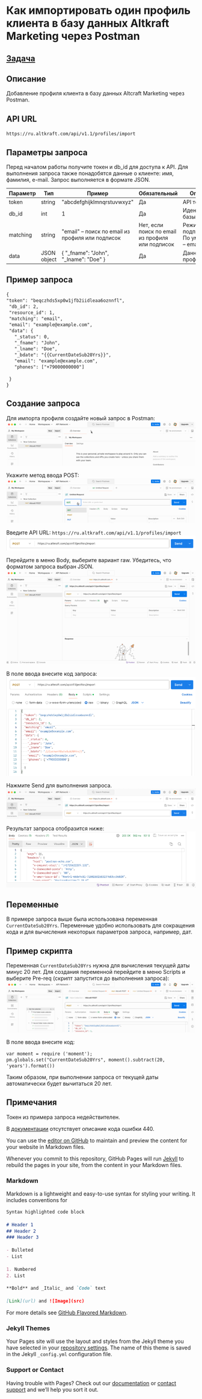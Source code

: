 # Как импортировать один профиль клиента в базу данных Altkraft Marketing через Postman

## [Задача](https://github.com/altkraft/for-applicants/blob/master/t.writer/postman/task.md)

## Описание
Добавление профиля клиента в базу данных Altcraft Marketing через Postman.

## API URL
`https://ru.altkraft.com/api/v1.1/profiles/import`

## Параметры запроса
Перед началом работы получите токен и db_id для доступа к API.
Для выполнения запроса также понадобятся данные о клиенте: имя, фамилия, e-mail.
Запрос выполняется в формате JSON.

| Параметр | Тип         | Пример                                           | Обязательный                                     | Описание                                      |
|----------|-------------|--------------------------------------------------|--------------------------------------------------|-----------------------------------------------|
| token    | string      | "abcdefghijklmnqrstuvwxyz"                       | Да                                               | API токен                                     |
| db_id    | int         | 1                                                | Да                                               | Идентификатор базы данных                     |
| matching | string      | "email" – поиск по email из профиля или подписок | Нет, если поиск по email из профиля или подписок | Режим поиска подписчика. По умолчанию – email |
| data     | JSON object | {    "_fname": "John",    "_lname": "Doe" }      | Да                                               | Данные о профиле                              |


## Пример запроса

```
{
"token": "beqczhds5xp0w1jfb2iidleaa6oznnfl",
 "db_id": 2,
 "resource_id": 1,
 "matching": "email",
 "email": "example@example.com",
 "data": {
   "_status": 0,
   "_fname": "John",
   "_lname": "Doe",
   "_bdate": "{{CurrentDateSub20Yrs}}",
   "email": "example@example.com",
   "phones": ["+79000000000"]
  
 }
}
```

## Создание запроса
Для импорта профиля создайте новый запрос в Postman:
![Image](altcraft001.gif)

Укажите метод ввода POST:
![Image](altcraft002.gif)

Введите API URL: `https://ru.altkraft.com/api/v1.1/profiles/import`
![Image](altcraft003.png)

Перейдите в меню Body, выберите вариант raw. Убедитесь, что форматом запроса выбран JSON.
![Image](altcraft004.gif)

В поле ввода внесите код запроса:
![Image](altcraft005.png)

Нажмите Send для выполнения запроса.
![Image](altcraft006.png)

Результат запроса отобразится ниже:
![Image](altcraft007.png)

## Переменные
В примере запроса выше была использована переменная `CurrentDateSub20Yrs`. Переменные удобно использовать для сокращения кода и для вычисления некоторых параметров запроса, например, дат.
## Пример скрипта
Переменная `CurrentDateSub20Yrs` нужна для вычисления текущей даты минус 20 лет. Для создания переменной перейдите в меню Scripts и выберите Pre-req (скрипт запустится до выполнения запроса):
![Image](altcraft008.gif)

В поле ввода внесите код:


```
var moment = require ('moment');
pm.globals.set("CurrentDateSub20Yrs", moment().subtract(20, 'years').format())
```

Таким образом, при выполнении запроса от текущей даты автоматически будет вычитаться 20 лет.

## Примечания
Токен из примера запроса недействителен.

В [документации](https://guides.altcraft.com/developer-guide/api-interaction#id-ВзаимодействиесAPI-Кодыответа) отсутствует описание кода ошибки 440.

[//]: # (Это комментарий, он не будет отображаться)
You can use the [editor on GitHub](https://github.com/msrubtsova/test_task/edit/gh-pages/index.md) to maintain and preview the content for your website in Markdown files.

Whenever you commit to this repository, GitHub Pages will run [Jekyll](https://jekyllrb.com/) to rebuild the pages in your site, from the content in your Markdown files.

### Markdown

Markdown is a lightweight and easy-to-use syntax for styling your writing. It includes conventions for

```markdown
Syntax highlighted code block

# Header 1
## Header 2
### Header 3

- Bulleted
- List

1. Numbered
2. List

**Bold** and _Italic_ and `Code` text

[Link](url) and ![Image](src)
```

For more details see [GitHub Flavored Markdown](https://guides.github.com/features/mastering-markdown/).

### Jekyll Themes

Your Pages site will use the layout and styles from the Jekyll theme you have selected in your [repository settings](https://github.com/msrubtsova/test_task/settings). The name of this theme is saved in the Jekyll `_config.yml` configuration file.

### Support or Contact

Having trouble with Pages? Check out our [documentation](https://docs.github.com/categories/github-pages-basics/) or [contact support](https://support.github.com/contact) and we’ll help you sort it out.
